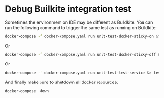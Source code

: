 # Debug Builkite integration test
Sometimes the environment on IDE may be different as Buildkite.
You can run the following command to trigger the same test as running on Buildkite:

```bash
docker-compose -f docker-compose.yaml run unit-test-docker-sticky-on &> test.log
```
Or
```bash
docker-compose -f docker-compose.yaml run unit-test-docker-sticky-off &> test.log
```

Or
```bash
docker-compose -f docker-compose.yaml run unit-test-test-service &> test.log
```

And finally make sure to shutdown all docker resources:
```bash
docker-compose  down
```
